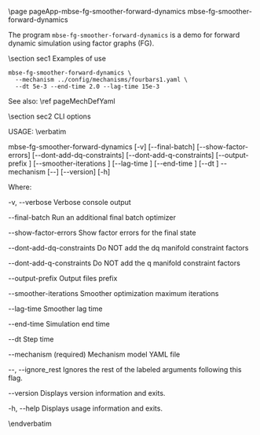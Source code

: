 \page pageApp-mbse-fg-smoother-forward-dynamics mbse-fg-smoother-forward-dynamics

The program `mbse-fg-smoother-forward-dynamics` is a demo for forward
dynamic simulation using factor graphs (FG).

\section sec1 Examples of use

	mbse-fg-smoother-forward-dynamics \
	  --mechanism ../config/mechanisms/fourbars1.yaml \
	  --dt 5e-3 --end-time 2.0 --lag-time 15e-3

See also: \ref pageMechDefYaml

\section sec2 CLI options

USAGE:
\verbatim

   mbse-fg-smoother-forward-dynamics  [-v] [--final-batch]
                                        [--show-factor-errors]
                                        [--dont-add-dq-constraints]
                                        [--dont-add-q-constraints]
                                        [--output-prefix <prefix>]
                                        [--smoother-iterations <xxx>]
                                        [--lag-time <xxx>] [--end-time
                                        <xxx>] [--dt <xxx>] --mechanism
                                        <YAML model definition> [--]
                                        [--version] [-h]


Where:

   -v,  --verbose
     Verbose console output

   --final-batch
     Run an additional final batch optimizer

   --show-factor-errors
     Show factor errors for the final state

   --dont-add-dq-constraints
     Do NOT add the dq manifold constraint factors

   --dont-add-q-constraints
     Do NOT add the q manifold constraint factors

   --output-prefix <prefix>
     Output files prefix

   --smoother-iterations <xxx>
     Smoother optimization maximum iterations

   --lag-time <xxx>
     Smoother lag time

   --end-time <xxx>
     Simulation end time

   --dt <xxx>
     Step time

   --mechanism <YAML model definition>
     (required)  Mechanism model YAML file

   --,  --ignore_rest
     Ignores the rest of the labeled arguments following this flag.

   --version
     Displays version information and exits.

   -h,  --help
     Displays usage information and exits.

\endverbatim
